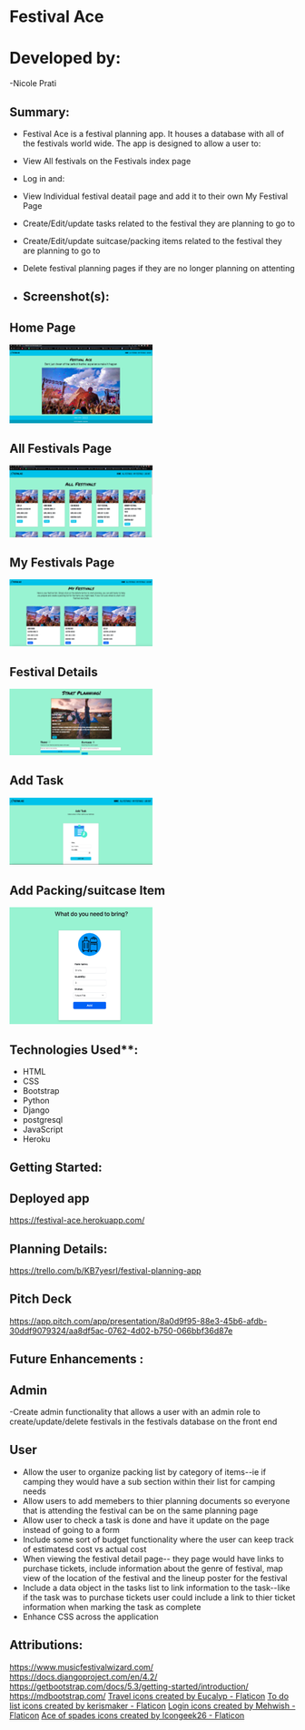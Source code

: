 # Festival Ace
# Developed by:
-Nicole Prati

## Summary:
- Festival Ace is a festival planning app. It houses a database with all of the festivals world wide. The app is designed to allow a user to:
- View All festivals on the Festivals index page
- Log in and:
- View Individual festival deatail page and add it to their own My Festival Page
- Create/Edit/update tasks related to the festival they are planning to go to
- Create/Edit/update suitcase/packing items  related to the festival they are planning to go to
- Delete festival planning pages if they are no longer planning on attenting

- ## Screenshot(s):

## Home Page
<img src="main_app/static/main_app/home-page.png" alt="Home Page" width="50%" height="50%">

## All Festivals Page
<img src="main_app/static/main_app/allfestival.png" alt="All Festivals" width="50%" height="50%">

## My Festivals Page
<img src="main_app/static/main_app/my-festivals.png" alt="My Festivals " width="50%" height="50%">

## Festival Details
<img src="main_app/static/main_app/myfestdetail.png" alt=" MY festival details" width="50%" height="50%">

## Add Task
<img src="main_app/static/main_app/task-page.png" alt="Add task" width="50%" height="50%">

## Add Packing/suitcase Item
<img src="main_app/static/main_app/packing-page.png" alt="Add Item to pack" width="50%" height="50%">


## Technologies Used**:
- HTML
- CSS
- Bootstrap
- Python
- Django
- postgresql
- JavaScript
- Heroku

## Getting Started:

 ## Deployed app
https://festival-ace.herokuapp.com/

## Planning Details:
https://trello.com/b/KB7yesrI/festival-planning-app

## Pitch Deck
https://app.pitch.com/app/presentation/8a0d9f95-88e3-45b6-afdb-30ddf9079324/aa8df5ac-0762-4d02-b750-066bbf36d87e




## Future Enhancements :

## Admin
-Create admin functionality that allows a user with an admin role to create/update/delete festivals in the festivals database on the front end

## User
- Allow the user to organize packing list by category of items--ie if camping they would have a sub section within their list for camping needs
- Allow users to add memebers to thier planning documents so everyone that is attending the festival can be on the same planning page
- Allow user to check a task is done and have it update on the page instead of going to a form
- Include some sort of budget functionality where the user can keep track of estimatesd cost vs actual cost
- When viewing the festival detail page-- they page would have links to purchase tickets, include information about the genre of festival, map view of the location of  the festival and the lineup poster for the festival
- Include a data object in the tasks list to link information to the task--like if the task was to purchase tickets user could include a link to thier ticket information when marking the task as complete
- Enhance CSS across the application



## Attributions:

https://www.musicfestivalwizard.com/
https://docs.djangoproject.com/en/4.2/
https://getbootstrap.com/docs/5.3/getting-started/introduction/
https://mdbootstrap.com/
<a href="https://www.flaticon.com/free-icons/travel" title="travel icons">Travel icons created by Eucalyp - Flaticon</a>
<a href="https://www.flaticon.com/free-icons/to-do-list" title="to do list icons">To do list icons created by kerismaker - Flaticon</a>
<a href="https://www.flaticon.com/free-icons/login" title="login icons">Login icons created by Mehwish - Flaticon</a>
<a href="https://www.flaticon.com/free-icons/ace-of-spades" title="ace of spades icons">Ace of spades icons created by Icongeek26 - Flaticon</a>
